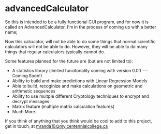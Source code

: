 # advancedCalculator

So this is intended to be a fully functional GUI program,
and for now it is called an AdvancedCalculator.  I'm in the 
process of coming up with a better name;

Now this calculator, will not be able to do some things that
normal scientific calculators will not be able to do.  However,
they will be able to do many things that regular calculators
typically cannot do.

Some features planned for the future are (but are not limited to):
 - A statistics library (limited funcitonality coming with version 0.0.1 --- Coming Soon!)
 - Ability to build and make predictions with Linear Regression Models
 - Able to build, recoginize and make calculations on geometric 
   and arithmetic sequences
 - Ability to use multple different Cryptology techniques to encrypt
   and decrypt messages
 - Matrix feature (multiple matrix calculation features)
 - Much More..
 
If you think of anything that you think would be cool to add to this project,
get in touch, at mranda10@my.centennialcollege.ca

